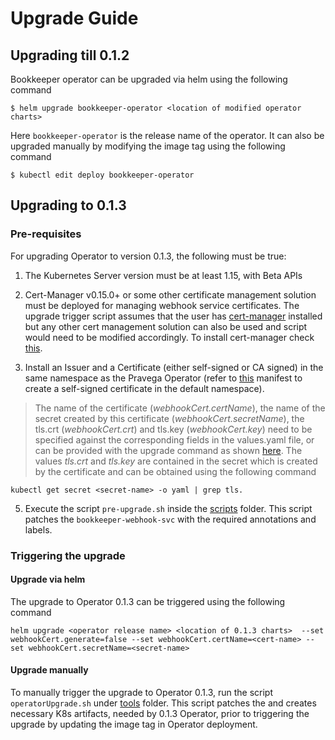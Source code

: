 # Upgrade Guide

## Upgrading till 0.1.2

Bookkeeper operator can be upgraded via helm using the following command
```
$ helm upgrade bookkeeper-operator <location of modified operator charts>
```
Here `bookkeeper-operator` is the release name of the operator. It can also be upgraded manually by modifying the image tag using the following command
```
$ kubectl edit deploy bookkeeper-operator
```
## Upgrading to 0.1.3

### Pre-requisites

For upgrading Operator to version 0.1.3, the following must be true:
1. The Kubernetes Server version must be at least 1.15, with Beta APIs

2. Cert-Manager v0.15.0+ or some other certificate management solution must be deployed for managing webhook service certificates. The upgrade trigger script assumes that the user has [cert-manager](https://cert-manager.io/docs/installation/kubernetes/) installed but any other cert management solution can also be used and script would need to be modified accordingly.
To install cert-manager check [this](https://cert-manager.io/docs/installation/kubernetes/).

3. Install an Issuer and a Certificate (either self-signed or CA signed) in the same namespace as the Pravega Operator (refer to [this](https://github.com/pravega/bookkeeper-operator/blob/master/deploy/certificate.yaml) manifest to create a self-signed certificate in the default namespace).
> The name of the certificate (*webhookCert.certName*), the name of the secret created by this certificate (*webhookCert.secretName*), the tls.crt (*webhookCert.crt*) and tls.key (*webhookCert.key*) need to be specified against the corresponding fields in the values.yaml file, or can be provided with the upgrade command as shown [here](#triggering-the-upgrade).
The values *tls.crt* and *tls.key* are contained in the secret which is created by the certificate and can be obtained using the following command
```
kubectl get secret <secret-name> -o yaml | grep tls.
```

5. Execute the script `pre-upgrade.sh` inside the [scripts](https://github.com/pravega/bookkeeper-operator/blob/master/scripts) folder. This script patches the `bookkeeper-webhook-svc` with the required annotations and labels.


### Triggering the upgrade

#### Upgrade via helm

The upgrade to Operator 0.1.3 can be triggered using the following command
```
helm upgrade <operator release name> <location of 0.1.3 charts>  --set webhookCert.generate=false --set webhookCert.certName=<cert-name> --set webhookCert.secretName=<secret-name>
```
#### Upgrade manually

To manually trigger the upgrade to Operator 0.1.3, run the script `operatorUpgrade.sh` under [tools](https://github.com/pravega/bookkeeper-operator/blob/master/tools) folder. This script patches the and creates necessary K8s artifacts, needed by 0.1.3 Operator, prior to triggering the upgrade by updating the image tag in Operator deployment.
